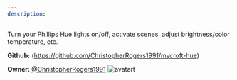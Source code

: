 ```yaml
---
description: 
---
```

Turn your Phillips Hue lights on/off, activate scenes, adjust brightness/color temperature, etc.

**Github:** (https://github.com/ChristopherRogers1991/mycroft-hue)

**Owner:** [@ChristopherRogers1991](https://github.com/ChristopherRogers1991) ![avatart](https://avatars0.githubusercontent.com/u/8608191?v=4)

